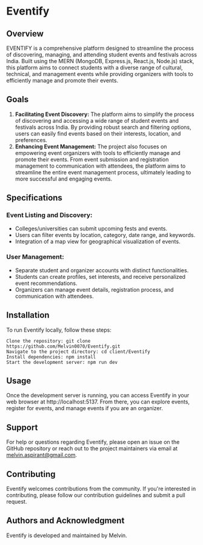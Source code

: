 # Eventify

## Overview
EVENTIFY is a comprehensive platform designed to streamline the process of discovering, managing, and attending student events and festivals across India. Built using the MERN (MongoDB, Express.js, React.js, Node.js) stack, this platform aims to connect students with a diverse range of cultural, technical, and management events while providing organizers with tools to efficiently manage and promote their events.


## Goals
1. **Facilitating Event Discovery:** The platform aims to simplify the process of discovering and accessing a wide range of student events and festivals across India. By providing robust search and filtering options, users can easily find events based on their interests, location, and preferences.
2. **Enhancing Event Management:** The project also focuses on empowering event organizers with tools to efficiently manage and promote their events. From event submission and registration management to communication with attendees, the platform aims to streamline the entire event management process, ultimately leading to more successful and engaging events.

## Specifications
### Event Listing and Discovery:
- Colleges/universities can submit upcoming fests and events.
- Users can filter events by location, category, date range, and keywords.
- Integration of a map view for geographical visualization of events.

### User Management:
- Separate student and organizer accounts with distinct functionalities.
- Students can create profiles, set interests, and receive personalized event recommendations.
- Organizers can manage event details, registration process, and communication with attendees.

## Installation

To run Eventify locally, follow these steps:

    Clone the repository: git clone https://github.com/Melvin0070/Eventify.git
    Navigate to the project directory: cd client/Eventify
    Install dependencies: npm install
    Start the development server: npm run dev
## Usage

Once the development server is running, you can access Eventify in your web browser at http://localhost:5137. From there, you can explore events, register for events, and manage events if you are an organizer.

## Support

For help or questions regarding Eventify, please open an issue on the GitHub repository or reach out to the project maintainers via email at melvin.aspirant@gmail.com.
## Contributing

Eventify welcomes contributions from the community. If you're interested in contributing, please follow our contribution guidelines and submit a pull request.
## Authors and Acknowledgment

Eventify is developed and maintained by Melvin.
